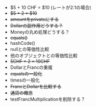  - $5 + 10 CHF = $10 (レートが2:1の場合)
 - ~~$5 * 2 = $10~~
 - ~~amountをprivateにする~~
 - ~~Dollarの副作用どうする？~~
 - Moneyの丸め処理どうする？
 - ~~equals()~~
 - hashCode()
 - nullとの等価性比較
 - 他のオブジェクトとの等価性比較
 - ~~5CHF * 2 = 10CHF~~
 - DollarとFrancの重複
 - ~~equalsの一般化~~
 - timesの一般化
 - ~~FrancとDollarを比較する~~
 - ~~通貨の概念~~
 - testFrancMultiplicationを削除する？